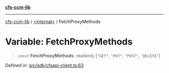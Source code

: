 [**cfs-ccm-lib**](../../README.md)

***

[cfs-ccm-lib](../../README.md) / [\<internal\>](../README.md) / FetchProxyMethods

# Variable: FetchProxyMethods

> `const` **FetchProxyMethods**: readonly \[`"GET"`, `"PUT"`, `"POST"`, `"DELETE"`\]

Defined in: [src/sdk/cfsapi-client.ts:63](#)
